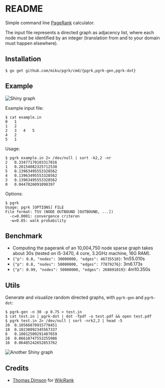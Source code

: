 README
======

Simple command line [PageRank](http://infolab.stanford.edu/~backrub/google.html) calculator.

The input file represents a directed graph as adjacency list, where each node
must be identified by an integer (translation from and to your domain must
happen elsewhere).

Installation
------------

    $ go get github.com/miku/pgrk/cmd/{pgrk,pgrk-gen,pgrk-dot}

Example
-------

![Shiny graph](http://i.imgur.com/0ZQYLFl.png)

Example input file:

    $ cat example.in
    0   1
    1   2
    2   3   4   5
    4   2
    5   1

Usage:

    $ pgrk example.in 2> /dev/null | sort -k2,2 -nr
    2   0.33477170103317816
    1   0.20154082325712538
    5   0.13963495553328562
    4   0.13963495553328562
    3   0.13963495553328562
    0   0.0447826091098397

Options:

    $ pgrk
    Usage: pgrk [OPTIONS] FILE
    File format: TSV (NODE OUTBOUND [OUTBOUND, ...])
      -c=0.0001: convergence criteron
      -w=0.85: walk probability

Benchmark
---------

* Computing the pagerank of an 10,004,750 node sparse graph takes about 30s (tested on i5-3470, 4 core, 3.2GHz machine, 16G RAM).
* `{"p": 0.8, "nodes": 30000000, "edges": 46735510}`: 1m55.010s
* `{"p": 0.8, "nodes": 50000000, "edges": 77879276}`: 3m6.173s
* `{"p": 0.99, "nodes": 50000000, "edges": 268891019}`: 4m10.350s

Utils
-----

Generate and visualize random directed graphs, with `pgrk-gen`
and `pgrk-dot`:

    $ pgrk-gen -n 30 -p 0.75 > test.in
    $ cat test.in | pgrk-dot | dot -Tpdf -o test.pdf && open test.pdf
    $ pgrk test.in 2> /dev/null | sort -nrk2,2 | head -5
    20  0.10566870915778451
    18  0.10238092345567337
    6   0.10012509291487659
    28  0.06610747553255986
    16  0.06485242652853762

![Another Shiny graph](http://i.imgur.com/hzzKtzq.png)

Credits
-------

* [Thomas Dimson](https://web.archive.org/web/20150408134637/https://github.com/cosbynator) for [WikiRank](https://github.com/cosbynator/WikiRank)
